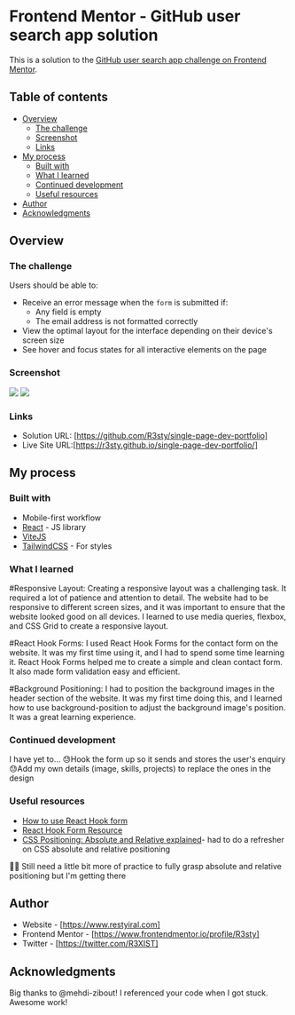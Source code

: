 # Frontend Mentor - GitHub user search app solution

This is a solution to the [GitHub user search app challenge on Frontend Mentor](https://www.frontendmentor.io/challenges/github-user-search-app-Q09YOgaH6).

## Table of contents

- [Overview](#overview)
  - [The challenge](#the-challenge)
  - [Screenshot](#screenshot)
  - [Links](#links)
- [My process](#my-process)
  - [Built with](#built-with)
  - [What I learned](#what-i-learned)
  - [Continued development](#continued-development)
  - [Useful resources](#useful-resources)
- [Author](#author)
- [Acknowledgments](#acknowledgments)

## Overview

### The challenge

Users should be able to:

- Receive an error message when the `form` is submitted if:
  - Any field is empty
  - The email address is not formatted correctly
- View the optimal layout for the interface depending on their device's screen size
- See hover and focus states for all interactive elements on the page

### Screenshot

![](../assets/images/screenshots/desktop.png)
![](../assets/images/screenshots/mobile.png)

### Links

- Solution URL: [https://github.com/R3sty/single-page-dev-portfolio]
- Live Site URL:[https://r3sty.github.io/single-page-dev-portfolio/]

## My process

### Built with

- Mobile-first workflow
- [React](https://reactjs.org/) - JS library
- [ViteJS](https://vitejs.dev/)
- [TailwindCSS](https://tailwindcss.com/) - For styles

### What I learned

#Responsive Layout:
Creating a responsive layout was a challenging task. It required a lot of patience and attention to detail. The website had to be responsive to different screen sizes, and it was important to ensure that the website looked good on all devices. I learned to use media queries, flexbox, and CSS Grid to create a responsive layout.

#React Hook Forms:
I used React Hook Forms for the contact form on the website. It was my first time using it, and I had to spend some time learning it. React Hook Forms helped me to create a simple and clean contact form. It also made form validation easy and efficient.

#Background Positioning:
I had to position the background images in the header section of the website. It was my first time doing this, and I learned how to use background-position to adjust the background image's position. It was a great learning experience.

### Continued development

I have yet to...
😓Hook the form up so it sends and stores the user's enquiry
😓Add my own details (image, skills, projects) to replace the ones in the design

### Useful resources

- [How to use React Hook form](https://www.youtube.com/watch?v=4oCH5WaJHzk)
- [React Hook Form Resource](https://react-hook-form.com/)
- [CSS Positioning: Absolute and Relative explained](https://www.youtube.com/watch?v=P6UgYq3J3Qs)- had to do a refresher on CSS absolute and relative positioning

😮‍💨 Still need a little bit more of practice to fully grasp absolute and relative positioning but I'm getting there

## Author

- Website - [https://www.restyiral.com]
- Frontend Mentor - [https://www.frontendmentor.io/profile/R3sty]
- Twitter - [https://twitter.com/R3XIST]

## Acknowledgments

Big thanks to @mehdi-zibout! I referenced your code when I got stuck. Awesome work!
